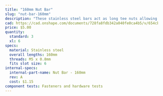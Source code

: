 ```yaml
---
title: "160mm Nut Bar"
slug: "nut-bar-160mm"
description: "These stainless steel bars act as long tee nuts allowing M5 screws to securely join gantry main beam extrusions end-to-end."
cad: https://cad.onshape.com/documents/728fa8fdb342a040fe0ca4b5/v/654cb04fafc6eede48f8c04d/e/365a491364db5649e674aa33
price: $5.00
quantity:
  standard: 3
  xl: 6
specs:
  material: Stainless steel
  overall lengths: 160mm
  threads: M5 x 0.8mm
  fits slot size: 6
internal-specs:
  internal-part-name: Nut Bar - 160mm
  rev: A
  cost: $1.15
component tests: Fasteners and hardware tests
---
```

